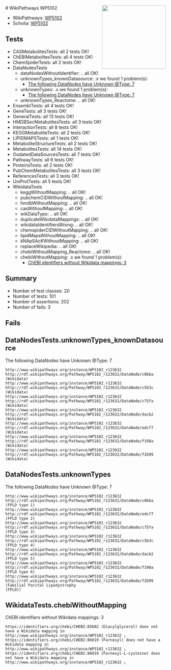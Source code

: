 <img style="float: right; width: 200px" src="https://upload.wikimedia.org/wikipedia/commons/thumb/8/83/Wplogo_with_text_500.png/640px-Wplogo_with_text_500.png" />
# WikiPathways WP5102

* WikiPathways: [WP5102](https://new.wikipathways.org/pathways/WP5102)
* Scholia: [WP5102](https://scholia.toolforge.org/wikipathways/WP5102)
## Tests
* CASMetabolitesTests: all 2 tests OK!
* ChEBIMetabolitesTests: all 4 tests OK!
* ChemSpiderTests: all 2 tests OK!
* DataNodesTests
    * dataNodesWithoutIdentifier: .. all OK!
    * unknownTypes_knownDatasource: .x we found 1 problem(s):
        * [The following DataNodes have Unknown @Type: 7](#904516dc)
    * unknownTypes: .x we found 1 problem(s):
        * [The following DataNodes have Unknown @Type: 7](#839973e5)
    * unknownTypes_Reactome: .. all OK!
* EnsemblTests: all 4 tests OK!
* GeneTests: all 3 tests OK!
* GeneralTests: all 13 tests OK!
* HMDBSecMetabolitesTests: all 3 tests OK!
* InteractionTests: all 8 tests OK!
* KEGGMetaboliteTests: all 2 tests OK!
* LIPIDMAPSTests: all 1 tests OK!
* MetaboliteStructureTests: all 2 tests OK!
* MetabolitesTests: all 14 tests OK!
* OudatedDataSourcesTests: all 7 tests OK!
* PathwayTests: all 6 tests OK!
* ProteinsTests: all 2 tests OK!
* PubChemMetabolitesTests: all 3 tests OK!
* ReferencesTests: all 3 tests OK!
* UniProtTests: all 5 tests OK!
* WikidataTests
    * keggWithoutMapping: .. all OK!
    * pubchemCIDWithoutMapping: .. all OK!
    * hmdbWithoutMapping: .. all OK!
    * casWithoutMapping: .. all OK!
    * wikDataTypo: .. all OK!
    * duplicateWikidataMappings: .. all OK!
    * wikidataIdentifiersWrong: .. all OK!
    * chemspiderCIDWithoutMapping: .. all OK!
    * lipidMapsWithoutMapping: .. all OK!
    * kNApSAcKWithoutMapping: .. all OK!
    * replaceWikipedia: .. all OK!
    * chebiWithoutMapping_Reactome: .. all OK!
    * chebiWithoutMapping: .x we found 1 problem(s):
        * [ChEBI identifiers without Wikidata mappings: 3](#a8d554cf)


## Summary

* Number of test classes: 20
* Number of tests: 101
* Number of assertions: 202
* Number of fails: 3

## Fails

<a name="904516dc" />

## DataNodesTests.unknownTypes_knownDatasource

The following DataNodes have Unknown @Type: 7
```
http://www.wikipathways.org/instance/WP5102_r123632 http://rdf.wikipathways.org/Pathway/WP5102_r123632/DataNode/c0bba (Wikidata)
http://www.wikipathways.org/instance/WP5102_r123632 http://rdf.wikipathways.org/Pathway/WP5102_r123632/DataNode/c5b3c (Wikidata)
http://www.wikipathways.org/instance/WP5102_r123632 http://rdf.wikipathways.org/Pathway/WP5102_r123632/DataNode/c75fa (Wikidata)
http://www.wikipathways.org/instance/WP5102_r123632 http://rdf.wikipathways.org/Pathway/WP5102_r123632/DataNode/dacb2 (Wikidata)
http://www.wikipathways.org/instance/WP5102_r123632 http://rdf.wikipathways.org/Pathway/WP5102_r123632/DataNode/edcf7 (Wikidata)
http://www.wikipathways.org/instance/WP5102_r123632 http://rdf.wikipathways.org/Pathway/WP5102_r123632/DataNode/f198a (Wikidata)
http://www.wikipathways.org/instance/WP5102_r123632 http://rdf.wikipathways.org/Pathway/WP5102_r123632/DataNode/f2b99 (Wikidata)
```

<a name="839973e5" />

## DataNodesTests.unknownTypes

The following DataNodes have Unknown @Type: 7
```
http://www.wikipathways.org/instance/WP5102_r123632 http://rdf.wikipathways.org/Pathway/WP5102_r123632/DataNode/c0bba (FPLD type 1)
http://www.wikipathways.org/instance/WP5102_r123632 http://rdf.wikipathways.org/Pathway/WP5102_r123632/DataNode/edcf7 (FPLD type 2)
http://www.wikipathways.org/instance/WP5102_r123632 http://rdf.wikipathways.org/Pathway/WP5102_r123632/DataNode/c75fa (FPLD type 3)
http://www.wikipathways.org/instance/WP5102_r123632 http://rdf.wikipathways.org/Pathway/WP5102_r123632/DataNode/c5b3c (FPLD type 4)
http://www.wikipathways.org/instance/WP5102_r123632 http://rdf.wikipathways.org/Pathway/WP5102_r123632/DataNode/dacb2 (FPLD type 5)
http://www.wikipathways.org/instance/WP5102_r123632 http://rdf.wikipathways.org/Pathway/WP5102_r123632/DataNode/f198a (FPLD type 6)
http://www.wikipathways.org/instance/WP5102_r123632 http://rdf.wikipathways.org/Pathway/WP5102_r123632/DataNode/f2b99 (Familial Parital Lipodystrophy
(FPLD))
```

<a name="a8d554cf" />

## WikidataTests.chebiWithoutMapping

ChEBI identifiers without Wikidata mappings: 3
```
https://identifiers.org/chebi/CHEBI:85682 (Diacylglycerol) does not have a Wikidata mapping in http://www.wikipathways.org/instance/WP5102_r123632 ; 
https://identifiers.org/chebi/CHEBI:86019 (Farnesyl) does not have a Wikidata mapping in http://www.wikipathways.org/instance/WP5102_r123632 ; 
https://identifiers.org/chebi/CHEBI:86019 (Farnesyl-L-cysteine) does not have a Wikidata mapping in http://www.wikipathways.org/instance/WP5102_r123632 ; 
```


